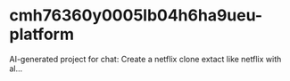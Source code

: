 # cmh76360y0005lb04h6ha9ueu-platform
AI-generated project for chat: Create a netflix clone extact like netflix with al...
